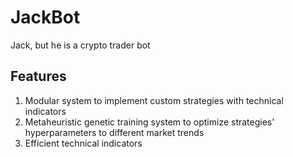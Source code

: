 # JackBot

Jack, but he is a crypto trader bot

## Features

1. Modular system to implement custom strategies with technical indicators
2. Metaheuristic genetic training system to optimize strategies' hyperparameters to different market trends
3. Efficient technical indicators
